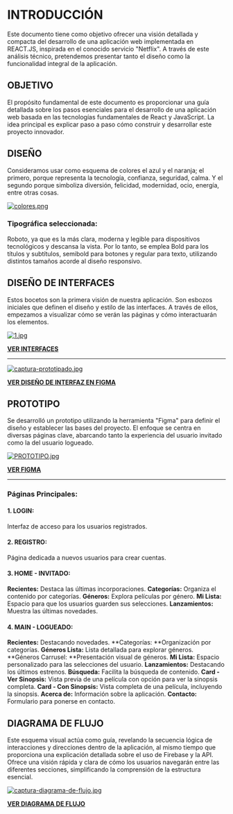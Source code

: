 # INTRODUCCIÓN

Este documento tiene como objetivo ofrecer una visión detallada y compacta del desarrollo de una aplicación web implementada en REACT.JS, inspirada en el conocido servicio "Netflix". A través de este análisis técnico, pretendemos presentar tanto el diseño como la funcionalidad integral de la aplicación.

## OBJETIVO

El propósito fundamental de este documento es proporcionar una guía detallada sobre los pasos esenciales para el desarrollo de una aplicación web basada en las tecnologías fundamentales de React y JavaScript. La idea principal es explicar paso a paso cómo construir y desarrollar este proyecto innovador.

## DISEÑO

Consideramos usar como esquema de colores el azul y el naranja; el primero, porque representa la tecnología, confianza, seguridad, calma. Y el segundo porque simboliza diversión, felicidad, modernidad, ocio, energía, entre otras cosas. 

[![colores.png](https://i.postimg.cc/Z5qqF9JJ/colores.png)](https://postimg.cc/F72mhHf6)

### Tipográfica seleccionada: 
Roboto, ya que es la más clara, moderna y legible para dispositivos tecnológicos y descansa la vista. Por lo tanto, se emplea Bold para los títulos y subtítulos, semibold para botones y regular para texto, utilizando distintos tamaños acorde al diseño responsivo.


##  DISEÑO DE INTERFACES 

Estos bocetos son la primera visión de nuestra aplicación. Son esbozos iniciales que definen el diseño y estilo de las interfaces. A través de ellos, empezamos a visualizar cómo se verán las páginas y cómo interactuarán los elementos. 

[![1.jpg](https://i.postimg.cc/pTWcptDc/1.jpg)](https://postimg.cc/Z9QxM2s6)

[**VER INTERFACES**](https://drive.google.com/drive/folders/1-_OSAmRvog0Q2ROZMKneTMQK95FsRRqf?usp=drive_link "VER INTERFACES")


------------


[![captura-prototipado.jpg](https://i.postimg.cc/kGV0gmC3/captura-prototipado.jpg)](https://postimg.cc/5QV7sDjn)

[**VER DISEÑO DE INTERFAZ EN FIGMA**](https://www.figma.com/file/rq4z9JNH8yNPbiDvtk3Z8Z/ReacTV2?type=design&mode=design&t=ymH2RTgI9CRWPboN-1 "VER DISEÑO DE INTERFAZ EN FIGMA")



## PROTOTIPO

Se desarrolló un prototipo utilizando la herramienta "Figma" para definir el diseño y establecer las bases del proyecto. El enfoque se centra en diversas páginas clave, abarcando tanto la experiencia del usuario invitado como la del usuario logueado.

[![PROTOTIPO.jpg](https://i.postimg.cc/pX5mghgk/PROTOTIPO.jpg)](https://postimg.cc/xcYjmCjb)

[**VER FIGMA**](https://www.figma.com/proto/rq4z9JNH8yNPbiDvtk3Z8Z/ReacTV2?type=design&node-id=327-760&t=ymH2RTgI9CRWPboN-0&scaling=scale-down&page-id=327%253A760&prev-org-id=external-teams "VER FIGMA")


------------


### Páginas Principales:

#### 1.  LOGIN: 
Interfaz de acceso para los usuarios registrados.

#### 2. REGISTRO:
Página dedicada a nuevos usuarios para crear cuentas.

#### 3. HOME - INVITADO:
**Recientes:** Destaca las últimas incorporaciones.
**Categorías:** Organiza el contenido por categorías.
**Géneros:** Explora películas por género.
**Mi Lista:** Espacio para que los usuarios guarden sus selecciones.
**Lanzamientos:** Muestra las últimas novedades.

#### 4. MAIN - LOGUEADO:
**Recientes:** Destacando novedades.
**Categorías: **Organización por categorías.
**Géneros Lista:** Lista detallada para explorar géneros.
**Géneros Carrusel: **Presentación visual de géneros.
**Mi Lista:** Espacio personalizado para las selecciones del usuario.
**Lanzamientos:** Destacando los últimos estrenos.
**Búsqueda:** Facilita la búsqueda de contenido.
**Card - Ver Sinopsis:** Vista previa de una película con opción para ver la sinopsis completa.
**Card - Con Sinopsis:** Vista completa de una película, incluyendo la sinopsis.
**Acerca de:** Información sobre la aplicación.
**Contacto:** Formulario para ponerse en contacto.



## DIAGRAMA DE FLUJO

Este esquema visual actúa como guía, revelando la secuencia lógica de interacciones y direcciones dentro de la aplicación, al mismo tiempo que proporciona una explicación detallada sobre el uso de Firebase y la API. Ofrece una visión rápida y clara de cómo los usuarios navegarán entre las diferentes secciones, simplificando la comprensión de la estructura esencial.

[![captura-diagrama-de-flujo.jpg](https://i.postimg.cc/j2trv90G/captura-diagrama-de-flujo.jpg)](https://postimg.cc/njR5h3Lk)

[**VER DIAGRAMA DE FLUJO**](https://www.figma.com/file/xbEkhhwliZvD1LMtnUjJDY/Diagrama-de-Flujo?type=whiteboard&node-id=0-1&t=ymH2RTgI9CRWPboN-0 "VER DIAGRAMA DE FLUJO")

